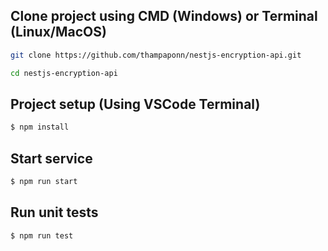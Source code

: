 ## Clone project using CMD (Windows) or Terminal (Linux/MacOS)

```bash
git clone https://github.com/thampaponn/nestjs-encryption-api.git

cd nestjs-encryption-api
```

## Project setup (Using VSCode Terminal)

```bash
$ npm install
```

## Start service

```bash
$ npm run start
```

## Run unit tests

```bash
$ npm run test
```
